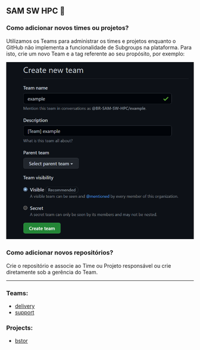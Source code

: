 ## SAM SW HPC 👋

### Como adicionar novos times ou projetos?
Utilizamos os Teams para administrar os times e projetos enquanto o GitHub não implementa a funcionalidade de Subgroups na plataforma. Para isto, crie um novo Team e a tag referente ao seu propósito, por exemplo:

![Add Team](../images/team.PNG)

### Como adicionar novos repositórios?
Crie o repositório e associe ao Time ou Projeto responsável ou crie diretamente sob a gerência do Team.

---

### Teams:
- [delivery](https://github.com/orgs/BR-SAM-SW-HPC/teams/delivery)
- [support](https://github.com/orgs/BR-SAM-SW-HPC/teams/support)

### Projects:
- [bstor](https://github.com/orgs/BR-SAM-SW-HPC/teams/bstor)
